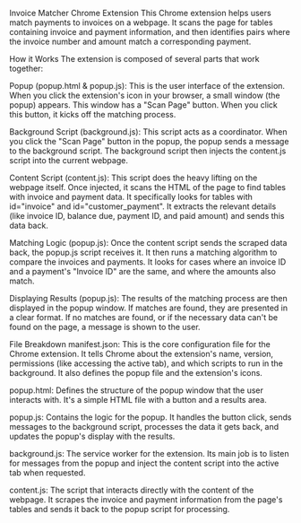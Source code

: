 Invoice Matcher Chrome Extension
This Chrome extension helps users match payments to invoices on a webpage. It scans the page for tables containing invoice and payment information, and then identifies pairs where the invoice number and amount match a corresponding payment.

How it Works
The extension is composed of several parts that work together:

Popup (popup.html & popup.js): This is the user interface of the extension. When you click the extension's icon in your browser, a small window (the popup) appears. This window has a "Scan Page" button. When you click this button, it kicks off the matching process.

Background Script (background.js): This script acts as a coordinator. When you click the "Scan Page" button in the popup, the popup sends a message to the background script. The background script then injects the content.js script into the current webpage.

Content Script (content.js): This script does the heavy lifting on the webpage itself. Once injected, it scans the HTML of the page to find tables with invoice and payment data. It specifically looks for tables with id="invoice" and id="customer_payment". It extracts the relevant details (like invoice ID, balance due, payment ID, and paid amount) and sends this data back.

Matching Logic (popup.js): Once the content script sends the scraped data back, the popup.js script receives it. It then runs a matching algorithm to compare the invoices and payments. It looks for cases where an invoice ID and a payment's "Invoice ID" are the same, and where the amounts also match.

Displaying Results (popup.js): The results of the matching process are then displayed in the popup window. If matches are found, they are presented in a clear format. If no matches are found, or if the necessary data can't be found on the page, a message is shown to the user.

File Breakdown
manifest.json: This is the core configuration file for the Chrome extension. It tells Chrome about the extension's name, version, permissions (like accessing the active tab), and which scripts to run in the background. It also defines the popup file and the extension's icons.

popup.html: Defines the structure of the popup window that the user interacts with. It's a simple HTML file with a button and a results area.

popup.js: Contains the logic for the popup. It handles the button click, sends messages to the background script, processes the data it gets back, and updates the popup's display with the results.

background.js: The service worker for the extension. Its main job is to listen for messages from the popup and inject the content script into the active tab when requested.

content.js: The script that interacts directly with the content of the webpage. It scrapes the invoice and payment information from the page's tables and sends it back to the popup script for processing.